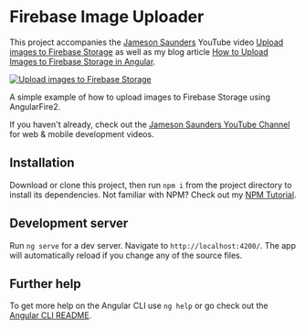 # Firebase Image Uploader

This project accompanies the [Jameson Saunders](https://jamesonsaunders.com) YouTube video [Upload images to Firebase Storage](https://www.youtube.com/watch?v=a6btAKn7wTQ) as well as my blog article [How to Upload Images to Firebase Storage in Angular](https://blog.jamibot.com/how-to-upload-images-to-firebase-storage-in-angular).

[![Upload images to Firebase Storage](https://img.youtube.com/vi/a6btAKn7wTQ/maxresdefault.jpg)](https://youtu.be/a6btAKn7wTQ)

A simple example of how to upload images to Firebase Storage using AngularFire2.

If you haven't already, check out the [Jameson Saunders YouTube Channel](https://youtube.com/c/JamesonSaunders) for web & mobile development videos.

## Installation

Download or clone this project, then run `npm i` from the project directory to install its dependencies. Not familiar with NPM? Check out my [NPM Tutorial](https://www.youtube.com/watch?v=mzs-N5hXGuQ).

## Development server

Run `ng serve` for a dev server. Navigate to `http://localhost:4200/`. The app will automatically reload if you change any of the source files.

## Further help

To get more help on the Angular CLI use `ng help` or go check out the [Angular CLI README](https://github.com/angular/angular-cli/blob/master/README.md).
